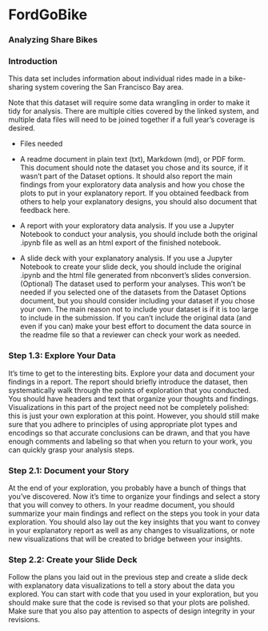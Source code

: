 # FordGoBike
### Analyzing Share Bikes
### Introduction
This data set includes information about individual rides made in a bike-sharing system covering the San Francisco Bay area.

Note that this dataset will require some data wrangling in order to make it tidy for analysis. There are multiple cities covered by the linked system, and multiple data files will need to be joined together if a full year’s coverage is desired.

  * Files needed

  * A readme document in plain text (txt), Markdown (md), or PDF form. This document should note the dataset you chose and its source, if it wasn’t part of the Dataset options. It should also report the main findings from your exploratory data analysis and how you chose the plots to put in your explanatory report. If you obtained feedback from others to help your explanatory designs, you should also document that feedback here.
  * A report with your exploratory data analysis. If you use a Jupyter Notebook to conduct your analysis, you should include both the original .ipynb file as well as an html export of the finished notebook.
  * A slide deck with your explanatory analysis. If you use a Jupyter Notebook to create your slide deck, you should include the original .ipynb and the html file generated from nbconvert’s slides conversion.
(Optional) The dataset used to perform your analyses. This won’t be needed if you selected one of the datasets from the Dataset Options document, but you should consider including your dataset if you chose your own. The main reason not to include your dataset is if it is too large to include in the submission. If you can’t include the original data (and even if you can) make your best effort to document the data source in the readme file so that a reviewer can check your work as needed.

### Step 1.3: Explore Your Data
It’s time to get to the interesting bits. Explore your data and document your findings in a report. The report should briefly introduce the dataset, then systematically walk through the points of exploration that you conducted. You should have headers and text that organize your thoughts and findings. Visualizations in this part of the project need not be completely polished: this is just your own exploration at this point. However, you should still make sure that you adhere to principles of using appropriate plot types and encodings so that accurate conclusions can be drawn, and that you have enough comments and labeling so that when you return to your work, you can quickly grasp your analysis steps.

### Step 2.1: Document your Story
At the end of your exploration, you probably have a bunch of things that you’ve discovered. Now it’s time to organize your findings and select a story that you will convey to others. In your readme document, you should summarize your main findings and reflect on the steps you took in your data exploration. You should also lay out the key insights that you want to convey in your explanatory report as well as any changes to visualizations, or note new visualizations that will be created to bridge between your insights.

### Step 2.2: Create your Slide Deck
Follow the plans you laid out in the previous step and create a slide deck with explanatory data visualizations to tell a story about the data you explored. You can start with code that you used in your exploration, but you should make sure that the code is revised so that your plots are polished. Make sure that you also pay attention to aspects of design integrity in your revisions.
